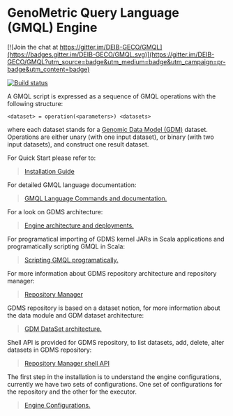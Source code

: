 GenoMetric Query Language (GMQL) Engine
=======================================

[![Join the chat at https://gitter.im/DEIB-GECO/GMQL](https://badges.gitter.im/DEIB-GECO/GMQL.svg)](https://gitter.im/DEIB-GECO/GMQL?utm_source=badge&utm_medium=badge&utm_campaign=pr-badge&utm_content=badge)

[![Build status](https://travis-ci.org/DEIB-GECO/GMQL.svg?branch=master)](https://travis-ci.org/DEIB-GECO)


A GMQL script is expressed as a sequence of GMQL operations with the following structure:
```
<dataset> = operation(<parameters>) <datasets>
```
where each dataset stands for a [Genomic Data Model (GDM)](docs/GDM_DS_Structure.md) dataset. Operations are either unary (with one input dataset), or binary (with two input datasets), and construct one result dataset.

For Quick Start please refer to:
> [Installation Guide](https://github.com/DEIB-GECO/GMQL_Package/)

For detailed GMQL language documentation:
> [GMQL Language Commands and documentation.](http://www.bioinformatics.deib.polimi.it/genomic_computing/GMQL/doc/GMQL_V2_manual.pdf)


For a look on GDMS architecture:
> [Engine architecture and deployments.](docs/gmql_architecture.md)


For programatical importing of GDMS kernel JARs in Scala applications and programatically scripting GMQL in Scala: 
> [Scripting GMQL programatically.](docs/GMQL_APIs.md)

For more information about GDMS repository architecture and repository manager:
> [Repository Manager](GMQL-Repository/README.md)


GDMS repository is based on a dataset notion, for more information about the data module and GDM dataset architecture:
> [GDM DataSet architecture.](docs/GDM_DS_Structure.md)

Shell API is provided for GDMS repository, to list datasets, add, delete, alter datasets in GDMS repository:
> [Repository Manager shell API](docs/SHELL_API.md)

The first step in the installation is to understand the engine configurations, currently we have two sets of configurations. One set of configurations for the repository and the other for the executor.
> [Engine Configurations.](docs/Configutations.md)
